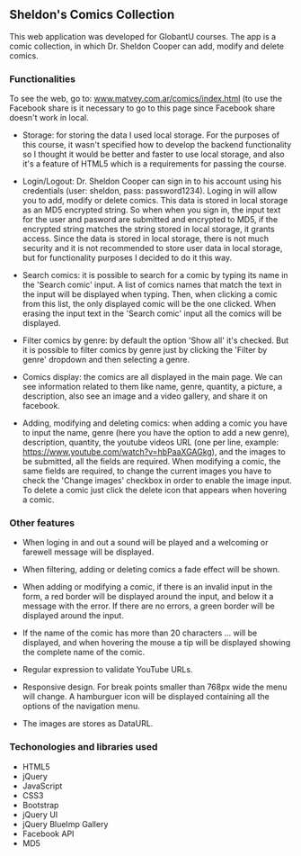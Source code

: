 ## Sheldon's Comics Collection

This web application was developed for GlobantU courses. The app is a comic collection, in which Dr. Sheldon Cooper can add, modify and delete comics.

### Functionalities

To see the web, go to: www.matvey.com.ar/comics/index.html (to use the Facebook share is it necessary to go to this page since Facebook share doesn't work in local.

- Storage: for storing the data I used local storage. For the purposes of this course, it wasn't specified how to develop the backend functionality so I thought it would be better and faster to use local storage, and also it's a feature of HTML5 which is a requirements for passing the course.

- Login/Logout: Dr. Sheldon Cooper can sign in to his account using his credentials (user: sheldon, pass: password1234). Loging in will allow you to add, modify or delete comics. This data is stored in local storage as an MD5 encrypted string. So when when you sign in, the input text for the user and pasword are submitted and encrypted to MD5, if the encrypted string matches the string stored in local storage, it grants access. Since the data is stored in local storage, there is not much security and it is not recommended to store user data in local storage, but for functionality purposes I decided to do it this way.

- Search comics: it is possible to search for a comic by typing its name in the 'Search comic' input. A list of comics names that match the text in the input will be displayed when typing. Then, when clicking a comic from this list, the only displayed comic will be the one clicked. When erasing the input text in the 'Search comic' input all the comics will be displayed.

- Filter comics by genre: by default the option 'Show all' it's checked. But it is possible to filter comics by genre just by clicking the 'Filter by genre' dropdown and then selecting a genre.

- Comics display: the comics are all displayed in the main page. We can see information related to them like name, genre, quantity, a picture, a description, also see an image and a video gallery, and share it on facebook.

- Adding, modifying and deleting comics: when adding a comic you have to input the name, genre (here you have the option to add a new genre), description, quantity, the youtube videos URL (one per line, example: https://www.youtube.com/watch?v=hbPaaXGAGkg), and the images to be submitted, all the fields are required. When modifying a comic, the same fields are required, to change the current images you have to check the 'Change images' checkbox in order to enable the image input. To delete a comic just click the delete icon that appears when hovering a comic.

### Other features

- When loging in and out a sound will be played and a welcoming or farewell message will be displayed.

- When filtering, adding or deleting comics a fade effect will be shown.

- When adding or modifying a comic, if there is an invalid input in the form, a red border will be displayed around the input, and below it a message with the error. If there are no errors, a green border will be displayed around the input.

- If the name of the comic has more than 20 characters ... will be displayed, and when hovering the mouse a tip will be displayed showing the complete name of the comic.

- Regular expression to validate YouTube URLs.

- Responsive design. For break points smaller than 768px wide the menu will change. A hamburguer icon will be displayed containing all the options of the navigation menu.

- The images are stores as DataURL.

### Techonologies and libraries used

- HTML5
- jQuery
- JavaScript
- CSS3
- Bootstrap
- jQuery UI
- jQuery BlueImp Gallery
- Facebook API
- MD5